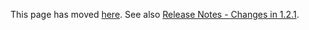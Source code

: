 This page has moved
[here](https://flutter.dev/docs/development/tools/sdk/release-notes/release-notes-1.2.1).
See also
[Release Notes - Changes in 1.2.1](Release-Notes---Changes-in-1.2.1.md).

